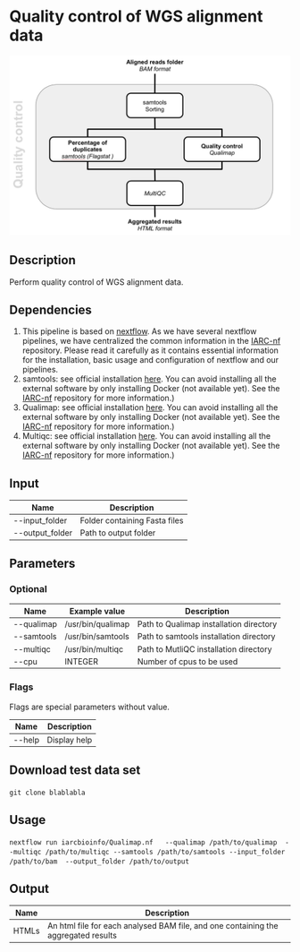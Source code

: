 
# Quality control of WGS alignment data #

![Image Qualimap](https://github.com/ImaneLboukili/WGS_analysis/blob/master/Qualimap/Qualimap-nf.png)

## Description ##

Perform quality control of WGS alignment data. 

## Dependencies ##

1. This pipeline is based on [nextflow](https://www.nextflow.io). As we have several nextflow pipelines, we have centralized the common information in the [IARC-nf](https://github.com/IARCbioinfo/IARC-nf) repository. Please read it carefully as it contains essential information for the installation, basic usage and configuration of nextflow and our pipelines.
2. samtools: see official installation [here](http://www.htslib.org). You can avoid installing all the external software by only installing Docker (not available yet). See the [IARC-nf](https://github.com/IARCbioinfo/IARC-nf) repository for more information.)
3. Qualimap: see official installation [here](http://qualimap.bioinfo.cipf.es). You can avoid installing all the external software by only installing Docker (not available yet). See the [IARC-nf](https://github.com/IARCbioinfo/IARC-nf) repository for more information.)
4. Multiqc: see official installation [here](http://multiqc.info). You can avoid installing all the external software by only installing Docker (not available yet). See the [IARC-nf](https://github.com/IARCbioinfo/IARC-nf) repository for more information.)

## Input ##

**Name**        | **Description**
--------------- | -------------
--input_folder  |  Folder containing Fasta files
--output_folder |  Path to output folder

## Parameters ##

### Optional ###

**Name**          | **Example value** | **Description**
------------------| ------------------| ------------------
--qualimap        | /usr/bin/qualimap | Path to Qualimap installation directory
--samtools        | /usr/bin/samtools | Path to samtools installation directory
--multiqc         | /usr/bin/multiqc  | Path to MutliQC installation directory
--cpu             | INTEGER           | Number of cpus to be used

### Flags ###

Flags are special parameters without value.

**Name**      | **Description**
------------- | -------------
--help        | Display help

## Download test data set ##

`git clone blablabla`

## Usage ##
`nextflow run iarcbioinfo/Qualimap.nf   --qualimap /path/to/qualimap  --multiqc /path/to/multiqc --samtools /path/to/samtools --input_folder /path/to/bam  --output_folder /path/to/output`

## Output ## 


**Name**        | **Description**
--------------- | -------------
HTMLs           | An html file for each analysed BAM file, and one containing the aggregated results

